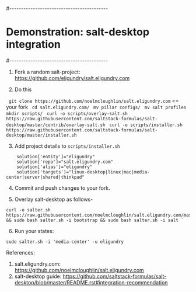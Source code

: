 #------------------------------------------
# Demonstration: salt-desktop integration
#------------------------------------------

1. Fork a random salt-project: https://github.com/eligundry/salt.eligundry.com

2. Do this

` git clone https://github.com/noelmcloughlin/salt.eligundry.com`    <= your fork
` cd salt.eligundry.com/`
` mv pillar configs/`
` mv salt profiles`
` mkdir scripts/`
` curl -o scripts/overlay-salt.sh https://raw.githubusercontent.com/saltstack-formulas/salt-desktop/master/contrib/overlay-salt.sh`
` curl -o scripts/installer.sh https://raw.githubusercontent.com/saltstack-formulas/salt-desktop/master/installer.sh`

3. Add project details to `scripts/installer.sh`

```
    solution['entity']="eligundry"
    solution['repo']="salt.eligundry.com"
    solution['alias']="eligundry"
    solution['targets']="linux-desktop|linux|mac|media-center|server|shared|thinkpad"
```

4. Commit and push changes to your fork.

5. Overlay salt-desktop as follows-

```
curl -o salter.sh https://raw.githubusercontent.com/noelmcloughlin/salt.eligundry.com/master/scripts/installer.sh && sudo bash salter.sh -i bootstrap && sudo bash salter.sh -i salt `
```

6. Run your states:

```
sudo salter.sh -i 'media-center' -u eligundry
```


References:
 1. salt.eligundry.com: https://github.com/noelmcloughlin/salt.eligundry.com
 2. salt-desktop guide: https://github.com/saltstack-formulas/salt-desktop/blob/master/README.rst#integration-recommendation

